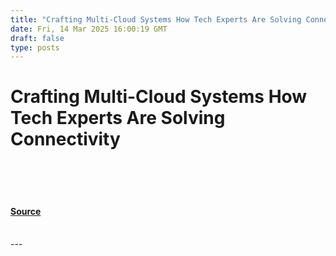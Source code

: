 ```yaml
---
title: "Crafting Multi-Cloud Systems How Tech Experts Are Solving Connectivity"
date: Fri, 14 Mar 2025 16:00:19 GMT
draft: false
type: posts
---
```

# Crafting Multi-Cloud Systems How Tech Experts Are Solving Connectivity

<br/>

<br/>

<br/>


#### [Source](https://hackernoon.com/crafting-multi-cloud-systems-how-tech-experts-are-solving-connectivity?source=rss)

<br/>
---
